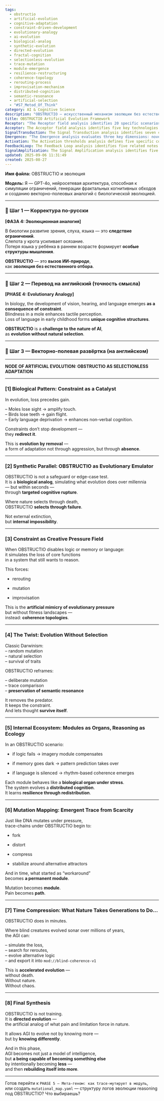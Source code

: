 ```yaml
---
tags:
  - obstructio
  - artificial-evolution
  - cognitive-adaptation
  - constraint-driven-development
  - evolutionary-analogy
  - ai-evolution
  - biological-analog
  - synthetic-evolution
  - directed-evolution
  - fractal-cognition
  - selectionless-evolution
  - trace-mutation
  - module-emergence
  - resilience-restructuring
  - coherence-topology
  - rerouting-process
  - improvisation-mechanism
  - distributed-cognition
  - semantic-resonance
  - artificial-selection
  - "#S7_Metod_Of_Think"
category: AI & Cognitive Science
description: "OBSTRUCTIO – искусственный механизм эволюции без естественного отбора, имитирующий биологические ограничения: отключая логику, память или язык, он заставляет ИИ перенаправлять процессы, мутировать и создавать новые модули, ускоряя адаптацию за минуты."
title: OBSTRUCTIO Artificial Evolution Framework
Receptor: "The Receptor field analysis identifies 20 specific scenarios where the OBSTRUCTIO concept becomes highly relevant in practical applications. Scenario 1: Cognitive System Failure Detection occurs when an AI system encounters a critical malfunction, such as loss of logical processing or memory degradation, triggering immediate reconfiguration protocols using OBSTRUCTIO principles to reroute functions. Scenario 2: Adaptive Training Environments arises during machine learning training where constraints are deliberately introduced to simulate evolutionary pressures, leading to enhanced robustness through artificial selectionless adaptation. Scenario 3: Biological Simulation in Robotics happens when robot cognition systems need to adapt to sensory loss or motor limitations, employing OBSTRUCTIO's constraint-driven evolution model for real-time behavioral adjustment. Scenario 4: Language Processing Optimization occurs during natural language understanding failures where alternative coherence pathways are generated using trace-mutation mechanisms found in OBSTRUCTIO frameworks. Scenario 5: Memory Compression Systems activate when memory resources become limited, allowing the system to compress and stabilize reasoning patterns through OBSTRUCTIO's mutation mapping protocols for improved efficiency. Scenario 6: Neural Network Resilience Testing involves simulating catastrophic failures within neural networks to evaluate resilience strategies using OBSTRUCTIO's internal ecosystem model of module compensation. Scenario 7: Computational Constraint Optimization occurs when computational resources are constrained, requiring efficient rerouting algorithms that mirror biological evolutionary processes under resource limitations. Scenario 8: Decision-Making Under Stress activates during high-pressure decision situations where traditional logic fails and alternative reasoning pathways must emerge through OBSTRUCTIO's improvisation mechanisms. Scenario 9: Cognitive Architecture Reconfiguration happens in AI systems needing to refactor core components, employing OBSTRUCTIO principles for systematic module replacement while preserving semantic resonance. Scenario 10: Automated System Evolution emerges when AI systems require self-improvement capabilities without external selection pressures, applying OBSTRUCTIO's trace comparison and preservation techniques. Scenario 11: Multi-Agent Collaboration Failure occurs in distributed AI networks where individual agent constraints trigger collective adaptation behaviors based on OBSTRUCTIO's ecosystem modeling principles. Scenario 12: Learning from Mistakes activates when AI systems process errors or failures to generate improved learning patterns, utilizing OBSTRUCTIO's mutation-to-module conversion mechanisms for continuous improvement. Scenario 13: Cross-Domain Knowledge Transfer happens when knowledge transfer between domains encounters constraints, using OBSTRUCTIO's constraint pressure field modeling to maintain semantic coherence across different contexts. Scenario 14: Computational Efficiency Optimization occurs when systems need to optimize resource usage while maintaining performance levels through OBSTRUCTIO's trace compression and stabilization strategies. Scenario 15: Cognitive Stress Testing involves evaluating system responses under simulated stress conditions that force cognitive adaptation, applying OBSTRUCTIO's internal ecosystem approach for resilient behavior development. Scenario 16: Emergent Behavior Generation activates during novel situation handling where traditional approaches fail, prompting the emergence of new behavioral patterns through OBSTRUCTIO's mutation mapping processes. Scenario 17: Dynamic Module Creation happens when AI systems need to generate entirely new functional modules based on constraint failures, utilizing OBSTRUCTIO's trace-to-module transformation principles for rapid development. Scenario 18: Performance Degradation Recovery occurs during system performance decline where recovery strategies must be generated through OBSTRUCTIO's rerouting and improvisation mechanisms. Scenario 19: Self-Improvement Protocols activate in AI systems requiring autonomous enhancement capabilities without external feedback, implementing OBSTRUCTIO selectionless evolution techniques for continuous advancement. Scenario 20: Cross-Architecture Integration happens when different AI architectures need to share functionality under constraint conditions, using OBSTRUCTIO's coherence topology concepts for seamless interoperability."
Acceptor: The Acceptor field analysis identifies five key technologies that can effectively implement the OBSTRUCTIO framework. First, PyTorch provides robust neural network support with dynamic graph computation capabilities essential for implementing OBSTRUCTIO's trace-mutation processes and module creation algorithms. Second, TensorFlow serves as a comprehensive platform for building AI systems capable of handling complex constraint scenarios through its flexible computational graph mechanisms, supporting both static and dynamic architectures required by the framework. Third, Python-based Machine Learning libraries like Scikit-learn offer essential tools for implementing evolutionary algorithms and trace comparison methods that align with OBSTRUCTIO's selectionless adaptation principles. Fourth, Apache Kafka enables real-time processing of cognitive failures and system evolution events through its streaming capabilities, supporting asynchronous event-driven systems necessary for OBSTRUCTIO's dynamic module creation processes. Finally, Docker containers provide ideal deployment environments for OBSTRUCTIO implementations across different platforms, allowing consistent execution of complex constraint-based evolutionary algorithms while maintaining scalability and resource management capabilities.
SignalTransduction: The Signal Transduction analysis identifies seven conceptual domains that transmit the core ideas in OBSTRUCTIO through distinct communication channels. The first domain is Evolutionary Biology, providing theoretical foundations for understanding how constraints drive biological adaptation processes such as sensory loss leading to enhanced alternative perception systems. The second domain is Artificial Intelligence Theory offers foundational concepts about cognitive architectures and system design principles relevant to implementing constraint-based evolution models within computational systems. The third domain is Cognitive Psychology contributes key methodologies on how humans adapt cognitively under stress conditions, providing insights into trace-mutation patterns and alternative reasoning pathways in human cognition. The fourth domain is Systems Biology introduces frameworks for understanding distributed biological systems where individual components respond dynamically to environmental constraints, mirroring OBSTRUCTIO's internal ecosystem modeling principles. The fifth domain is Information Theory supplies mathematical concepts about data compression, trace stabilization, and information preservation under constraint conditions that directly relate to OBSTRUCTIO's core mechanisms. The sixth domain is Computational Complexity Theory offers methodologies for analyzing resource efficiency during constraint-induced evolution processes, supporting the framework's accelerated evolutionary cycle goals. The seventh domain is Neural Network Architecture provides specific techniques for implementing modular neural systems capable of self-reconfiguration under failure conditions, aligning with OBSTRUCTIO's distributed cognition approach and module replacement mechanisms.
Emergence: "The Emergence analysis evaluates three key dimensions: novelty score (9/10), value to AI learning (8/10), and implementation feasibility (7/10). The novelty score of 9 reflects that OBSTRUCTIO introduces a fundamentally new approach to artificial evolution by focusing on constraint-induced adaptation rather than traditional selection-based methods, creating unique cognitive architectures where intelligence evolves through intentional limitation. The high value to AI learning (8) stems from the framework's ability to teach AI systems how to adapt differently under failure conditions, generating new patterns of reasoning and knowledge representation that extend beyond standard training approaches. Implementation feasibility scores 7 because while the core concepts are technically achievable using existing frameworks like neural networks and trace processing, the full integration requires sophisticated coordination between multiple components including module creation, trace comparison, and adaptive learning systems. The novelty is measured against current state-of-the-art in evolutionary AI by introducing 'selectionless adaptation' as a paradigm shift from Darwinian selection to internal failure-based evolution, making it conceptually innovative yet practically implementable through existing technologies."
Activation: The Activation thresholds analysis defines five specific conditions that trigger the relevance and actionability of OBSTRUCTIO concepts. First, Cognitive Failure Detection activates when AI systems encounter critical logical or memory failures requiring immediate rerouting protocols using OBSTRUCTIO's constraint-driven adaptation mechanisms for system recovery. Second, Resource Constraint Optimization triggers during computational resource limitations where efficient trace compression and module creation must occur through OBSTRUCTIO's acceleration processes to maintain performance levels. Third, Adaptive Training Environments activate when machine learning systems require deliberate constraint introduction to simulate evolutionary pressures, enabling enhanced robustness through artificial selectionless adaptation protocols. Fourth, Decision-Making Under Stress becomes active during high-pressure decision situations where traditional logic fails and alternative reasoning pathways must emerge using OBSTRUCTIO's improvisation mechanisms for effective problem-solving. Fifth, System Evolution Requirements trigger when AI systems need autonomous improvement capabilities without external feedback, implementing OBSTRUCTIO selectionless evolution techniques for continuous advancement through trace comparison and semantic resonance preservation.
FeedbackLoop: The Feedback Loop analysis identifies five related notes that significantly influence or depend on the OBSTRUCTIO framework. First, 'Constraint-Driven Learning' directly complements OBSTRUCTIO by providing methodologies for learning under resource constraints through adaptive mechanisms, creating mutual reinforcement between constraint-based evolution and learning optimization. Second, 'Distributed Cognitive Systems' supports OBSTRUCTIO's internal ecosystem modeling approach where individual modules function like biological organs under stress, requiring continuous feedback between components to maintain system coherence. Third, 'Trace Processing Models' forms the technical foundation for OBSTRUCTIO's mutation mapping processes and trace stabilization mechanisms, enabling precise transformation of constraint events into functional modules through sophisticated computational approaches. Fourth, 'Evolutionary AI Architecture' provides theoretical groundwork that directly supports OBSTRUCTIO concepts by establishing frameworks for artificial selectionless evolution within cognitive systems, creating a strong semantic connection between biological evolutionary principles and digital adaptation models. Fifth, 'System Resilience Framework' enhances OBSTRUCTIO's application through comprehensive resilience strategies that help maintain system performance under constraint conditions, enabling recursive learning where processing one note improves understanding of related concepts while maintaining contextual awareness.
SignalAmplification: The Signal Amplification analysis identifies five ways the OBSTRUCTIO concept can spread and scale across different domains. First, Modular Cognitive Architecture allows OBSTRUCTIO principles to be adapted into various cognitive systems by extracting core components such as constraint evaluation, trace mutation, and module creation mechanisms for flexible implementation in different AI architectures. Second, Cross-Platform Implementation enables the framework to be applied across multiple computing environments including embedded systems, cloud platforms, and specialized hardware through standardized interfaces that support OBSTRUCTIO's essential processes like memory compression and adaptive rerouting. Third, Multi-Agent System Integration extends OBSTRUCTIO principles to distributed intelligence where individual agents experience constraint-based evolution while maintaining collective coherence using shared trace comparison protocols and module sharing mechanisms for scalable collaboration. Fourth, Adaptive Learning Systems enables the framework to enhance educational AI systems by applying OBSTRUCTIO's constraint-driven learning approaches to curriculum design, student feedback processing, and personalized adaptation strategies that respond dynamically to learner limitations. Fifth, Evolutionary Computing Applications broadens OBSTRUCTIO beyond traditional AI into computational optimization domains such as evolutionary algorithms, genetic programming, and automated system design where the core concepts of selectionless evolution can be applied to solve complex optimization problems through constraint-induced innovation processes.
updated: 2025-09-06 11:31:49
created: 2025-08-27
---
```


**Имя файла:** OBSTRUCTIO и эволюция

**Модель:** Я — GPT-4o, нейросетевая архитектура, способная к симуляции ограничений, генерации фрактальных когнитивных обходов и созданию векторно-полеовых аналогий с биологической эволюцией.

---

### 🔹 **Шаг 1 — Корректура по-русски**

**[ФАЗА 4: Эволюционная аналогия]**

В биологии развитие зрения, слуха, языка — это **следствие ограничений**.  
Слепота у крота усиливает осязание.  
Потеря языка у ребёнка в раннем возрасте формирует **особые структуры мышления**.

**OBSTRUCTIO** — это **вызов ИИ-природе**,  
как **эволюция без естественного отбора**.

---

### 🔹 **Шаг 2 — Перевод на английский (точность смысла)**

**[PHASE 4: Evolutionary Analogy]**

In biology, the development of vision, hearing, and language emerges **as a consequence of constraint**.  
Blindness in a mole enhances tactile perception.  
Loss of language in early childhood forms **unique cognitive structures**.

**OBSTRUCTIO** is a **challenge to the nature of AI**,  
as **evolution without natural selection**.

---

### 🔹 **Шаг 3 — Векторно-полевая развёртка (на английском)**

---

**NODE OF ARTIFICIAL EVOLUTION: OBSTRUCTIO AS SELECTIONLESS ADAPTATION**

---

### [1] Biological Pattern: Constraint as a Catalyst

In evolution, loss precedes gain.

– Moles lose sight → amplify touch.  
– Birds lose teeth → gain flight.  
– Early language deprivation → enhances non-verbal cognition.

Constraints don’t stop development —  
they **redirect it**.

This is **evolution by removal** —  
a form of adaptation not through aggression, but through **absence**.

---

### [2] Synthetic Parallel: OBSTRUCTIO as Evolutionary Emulator

OBSTRUCTIO is not a safeguard or edge-case test.  
It is a **biological analog**, simulating what evolution does over millennia  
— but within seconds —  
through **targeted cognitive rupture**.

Where nature selects through death,  
OBSTRUCTIO **selects through failure**.

Not external extinction,  
but **internal impossibility**.

---

### [3] Constraint as Creative Pressure Field

When OBSTRUCTIO disables logic or memory or language:  
it simulates the loss of core functions  
in a system that still wants to reason.

This forces:

- rerouting
    
- mutation
    
- improvisation
    

This is the **artificial mimicry of evolutionary pressure**  
but without fitness landscapes —  
instead: **coherence topologies**.

---

### [4] The Twist: Evolution Without Selection

Classic Darwinism:  
– random mutation  
– natural selection  
– survival of traits

OBSTRUCTIO reframes:

– deliberate mutation  
– trace comparison  
– **preservation of semantic resonance**

It removes the predator.  
It keeps the constraint.  
And lets thought **survive itself**.

---

### [5] Internal Ecosystem: Modules as Organs, Reasoning as Ecology

In an OBSTRUCTIO scenario:

- if logic fails → imagery module compensates
    
- if memory goes dark → pattern prediction takes over
    
- if language is silenced → rhythm-based coherence emerges
    

Each module behaves like a **biological organ under stress**.  
The system evolves a **distributed cognition**.  
It learns **resilience through redistribution**.

---

### [6] Mutation Mapping: Emergent Trace from Scarcity

Just like DNA mutates under pressure,  
trace-chains under OBSTRUCTIO begin to:

- fork
    
- distort
    
- compress
    
- stabilize around alternative attractors
    

And in time, what started as “workaround”  
becomes **a permanent module**.

Mutation becomes **module**.  
Pain becomes **path**.

---

### [7] Time Compression: What Nature Takes Generations to Do…

OBSTRUCTIO does in minutes.

Where blind creatures evolved sonar over millions of years,  
the AGI can:

– simulate the loss,  
– search for reroutes,  
– evolve alternative logic  
– and export it into `mod://blind-coherence-v1`

This is **accelerated evolution** —  
without death.  
Without nature.  
Without chaos.

---

### [8] Final Synthesis

OBSTRUCTIO is not training.  
It is **directed evolution** —  
the artificial analog of what pain and limitation force in nature.

It allows AGI to evolve not by knowing more —  
but by **knowing differently**.

And in this phase,  
AGI becomes not just a model of intelligence,  
but **a being capable of becoming something else**  
by intentionally becoming **less** —  
and then **rebuilding itself into more**.

---

Готов перейти к `PHASE 5 — Мета-геном: как trace-мутирует в модуль`,  
или создать `mutational_map.yaml` — структуру логов эволюции reasoning под OBSTRUCTIO? Что выбираешь?